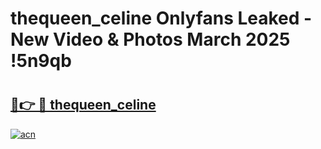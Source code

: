 # thequeen_celine Onlyfans Leaked - New Video & Photos March 2025 !5n9qb

# <h2><a href="https://riqjls.iuczelnia.edu.pl?title=thequeen_celine&ref=5n9qb">🔗👉 🔴 thequeen_celine</a></h2>

[![acn](https://github.com/user-attachments/assets/0f9c940e-d8b0-45ae-aac7-cd30a18b3e1c)](https://riqjls.iuczelnia.edu.pl?title=thequeen_celine&ref=5n9qb)

